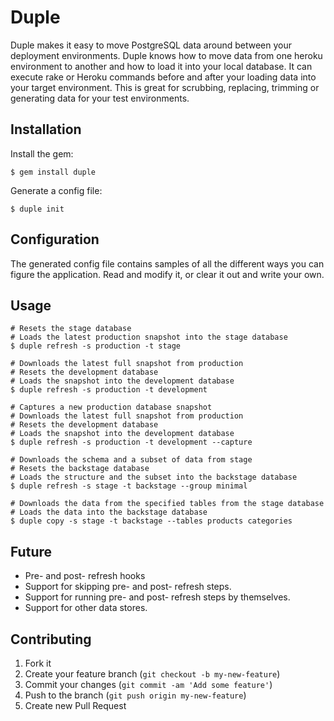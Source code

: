 # Duple

Duple makes it easy to move PostgreSQL data around between your deployment
environments. Duple knows how to move data from one heroku environment to
another and how to load it into your local database. It can execute rake or
Heroku commands before and after your loading data into your target
environment. This is great for scrubbing, replacing, trimming or generating
data for your test environments.

## Installation

Install the gem:

    $ gem install duple

Generate a config file:

    $ duple init

## Configuration

The generated config file contains samples of all the different ways you can
figure the application. Read and modify it, or clear it out and write your own.

## Usage

    # Resets the stage database
    # Loads the latest production snapshot into the stage database
    $ duple refresh -s production -t stage

    # Downloads the latest full snapshot from production
    # Resets the development database
    # Loads the snapshot into the development database
    $ duple refresh -s production -t development

    # Captures a new production database snapshot
    # Downloads the latest full snapshot from production
    # Resets the development database
    # Loads the snapshot into the development database
    $ duple refresh -s production -t development --capture

    # Downloads the schema and a subset of data from stage
    # Resets the backstage database
    # Loads the structure and the subset into the backstage database
    $ duple refresh -s stage -t backstage --group minimal

    # Downloads the data from the specified tables from the stage database
    # Loads the data into the backstage database
    $ duple copy -s stage -t backstage --tables products categories

## Future

  * Pre- and post- refresh hooks
  * Support for skipping pre- and post- refresh steps.
  * Support for running pre- and post- refresh steps by themselves.
  * Support for other data stores.

## Contributing

  1. Fork it
  2. Create your feature branch (`git checkout -b my-new-feature`)
  3. Commit your changes (`git commit -am 'Add some feature'`)
  4. Push to the branch (`git push origin my-new-feature`)
  5. Create new Pull Request
